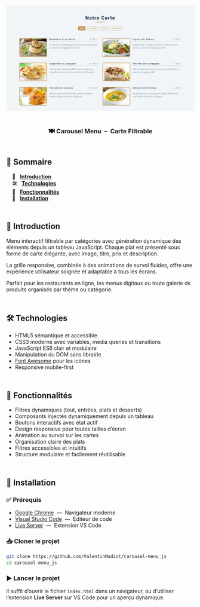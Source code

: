 <div align="center">
  <a href="https://carousel-menu.netlify.app/" target="_blank">
    <img src=".docs/preview.png" alt="Aperçu du projet Carousel Menu" />
  </a>
  </br></br>
  <h3 align="center">🍽️ Carousel Menu &nbsp;–&nbsp; Carte Filtrable</h3>
</div>

## <br /> 📌 Sommaire

&nbsp;&nbsp;&nbsp; 🎨 &nbsp; [**Introduction**](#introduction)<br />
&nbsp;&nbsp;&nbsp; 🛠️ &nbsp; [**Technologies**](#technologies)<br />
&nbsp;&nbsp;&nbsp; 🎯 &nbsp; [**Fonctionnalités**](#fonctionnalités)<br />
&nbsp;&nbsp;&nbsp; 🚀 &nbsp; [**Installation**](#installation)<br />

## <br /> <a name="introduction">🎨 Introduction</a>

Menu interactif filtrable par catégories avec génération dynamique des éléments depuis un tableau JavaScript. Chaque plat est présenté sous forme de carte élégante, avec image, titre, prix et description.

La grille responsive, combinée à des animations de survol fluides, offre une expérience utilisateur soignée et adaptable à tous les écrans.

Parfait pour les restaurants en ligne, les menus digitaux ou toute galerie de produits organisés par thème ou catégorie.

## <br /> <a name="technologies">🛠️ Technologies</a>

- HTML5 sémantique et accessible
- CSS3 moderne avec variables, media queries et transitions
- JavaScript ES6 clair et modulaire
- Manipulation du DOM sans librairie
- [Font Awesome](https://fontawesome.com/) pour les icônes
- Responsive mobile-first

## <br /> <a name="fonctionnalités">🎯 Fonctionnalités</a>

- Filtres dynamiques (tout, entrées, plats et desserts)
- Composants injectés dynamiquement depuis un tableau
- Boutons interactifs avec état actif
- Design responsive pour toutes tailles d’écran
- Animation au survol sur les cartes
- Organisation claire des plats
- Filtres accessibles et intuitifs
- Structure modulaire et facilement réutilisable

## <br /> <a name="installation">🚀 Installation</a>

### ✅ Prérequis

- [Google Chrome](https://www.google.com/) &nbsp;—&nbsp; Navigateur moderne
- [Visual Studio Code](https://code.visualstudio.com/) &nbsp;—&nbsp; Éditeur de code
- [Live Server](https://marketplace.visualstudio.com/items?itemName=ritwickdey.LiveServer) &nbsp;—&nbsp; Extension VS Code

### 📥 Cloner le projet

```bash
git clone https://github.com/ValentinMadiot/carousel-menu_js
cd carousel-menu_js
```

### ▶️ Lancer le projet

Il suffit d’ouvrir le fichier `index.html` dans un navigateur, ou d’utiliser l’extension **Live Server** sur VS Code pour un aperçu dynamique.
